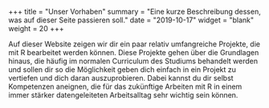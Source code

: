 +++
title = "Unser Vorhaben"
summary = "Eine kurze Beschreibung dessen, was auf dieser Seite passieren soll."
date = "2019-10-17"
widget = "blank"
weight = 20
+++

Auf dieser Website zeigen wir dir ein paar relativ umfangreiche Projekte, die
mit R bearbeitet werden können. Diese Projekte gehen über die Grundlagen
hinaus, die häufig im normalen Curriculum des Studiums behandelt werden und
sollen dir so die Möglichkeit geben dich einfach in ein Projekt zu vertiefen und
dich daran auszuprobieren. Dabei kannst du dir selbst Kompetenzen aneignen, die
für das zukünftige Arbeiten mit R in einem immer stärker datengeleiteten
Arbeitsalltag sehr wichtig sein können.
